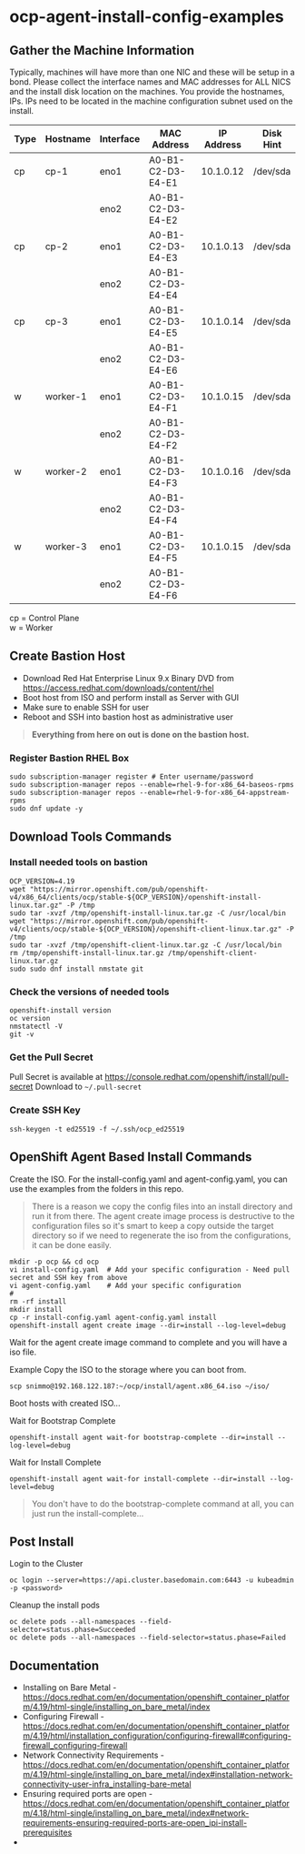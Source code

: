 # ocp-agent-install-config-examples

## Gather the Machine Information

Typically, machines will have more than one NIC and these will be setup in a bond. Please collect the interface names and MAC addresses for ALL NICS and the install disk location on the machines. You provide the hostnames, IPs. IPs need to be located in the machine configuration subnet used on the install. 

| Type  | Hostname  | Interface | MAC Address       | IP Address    | Disk Hint |
| ---   | ---       | ---       | ---               | ---           | ---       |
| cp    | cp-1      | eno1      | A0-B1-C2-D3-E4-E1 | 10.1.0.12     | /dev/sda  |
|       |           | eno2      | A0-B1-C2-D3-E4-E2 |               |           |
| cp    | cp-2      | eno1      | A0-B1-C2-D3-E4-E3 | 10.1.0.13     | /dev/sda  |
|       |           | eno2      | A0-B1-C2-D3-E4-E4 |               |           |
| cp    | cp-3      | eno1      | A0-B1-C2-D3-E4-E5 | 10.1.0.14     | /dev/sda  |
|       |           | eno2      | A0-B1-C2-D3-E4-E6 |               |           |
| w     | worker-1  | eno1      | A0-B1-C2-D3-E4-F1 | 10.1.0.15     | /dev/sda  |
|       |           | eno2      | A0-B1-C2-D3-E4-F2 |               |           |
| w     | worker-2  | eno1      | A0-B1-C2-D3-E4-F3 | 10.1.0.16     | /dev/sda  |
|       |           | eno2      | A0-B1-C2-D3-E4-F4 |               |           |
| w     | worker-3  | eno1      | A0-B1-C2-D3-E4-F5 | 10.1.0.15     | /dev/sda  |
|       |           | eno2      | A0-B1-C2-D3-E4-F6 |               |           |

cp = Control Plane  
w  = Worker

## Create Bastion Host

* Download Red Hat Enterprise Linux 9.x Binary DVD from https://access.redhat.com/downloads/content/rhel
* Boot host from ISO and perform install as Server with GUI
* Make sure to enable SSH for user
* Reboot and SSH into bastion host as administrative user

> **Everything from here on out is done on the bastion host.**

### Register Bastion RHEL Box
```
sudo subscription-manager register # Enter username/password
sudo subscription-manager repos --enable=rhel-9-for-x86_64-baseos-rpms
sudo subscription-manager repos --enable=rhel-9-for-x86_64-appstream-rpms
sudo dnf update -y
```

## Download Tools Commands

### Install needed tools on bastion
```shell
OCP_VERSION=4.19
wget "https://mirror.openshift.com/pub/openshift-v4/x86_64/clients/ocp/stable-${OCP_VERSION}/openshift-install-linux.tar.gz" -P /tmp
sudo tar -xvzf /tmp/openshift-install-linux.tar.gz -C /usr/local/bin
wget "https://mirror.openshift.com/pub/openshift-v4/clients/ocp/stable-${OCP_VERSION}/openshift-client-linux.tar.gz" -P /tmp
sudo tar -xvzf /tmp/openshift-client-linux.tar.gz -C /usr/local/bin
rm /tmp/openshift-install-linux.tar.gz /tmp/openshift-client-linux.tar.gz
sudo sudo dnf install nmstate git
```

### Check the versions of needed tools
```shell
openshift-install version
oc version
nmstatectl -V
git -v
```

### Get the Pull Secret
Pull Secret is available at https://console.redhat.com/openshift/install/pull-secret
Download to `~/.pull-secret`

### Create SSH Key
```shell 
ssh-keygen -t ed25519 -f ~/.ssh/ocp_ed25519
```

## OpenShift Agent Based Install Commands

Create the ISO. For the install-config.yaml and agent-config.yaml, you can use the examples from the folders in this repo. 

> There is a reason we copy the config files into an install directory and run it from there. The agent create image process is destructive to the configuration files so it's smart to keep a copy outside the target directory so if we need to regenerate the iso from the configurations, it can be done easily. 

```shell
mkdir -p ocp && cd ocp
vi install-config.yaml  # Add your specific configuration - Need pull secret and SSH key from above
vi agent-config.yaml    # Add your specific configuration
#
rm -rf install
mkdir install
cp -r install-config.yaml agent-config.yaml install
openshift-install agent create image --dir=install --log-level=debug
```

Wait for the agent create image command to complete and you will have a iso file. 

Example Copy the ISO to the storage where you can boot from. 
```shell
scp snimmo@192.168.122.187:~/ocp/install/agent.x86_64.iso ~/iso/
```

Boot hosts with created ISO...

Wait for Bootstrap Complete
```shell
openshift-install agent wait-for bootstrap-complete --dir=install --log-level=debug
```

Wait for Install Complete
```shell
openshift-install agent wait-for install-complete --dir=install --log-level=debug
```

> You don't have to do the bootstrap-complete command at all, you can just run the install-complete...

## Post Install

Login to the Cluster
```shell
oc login --server=https://api.cluster.basedomain.com:6443 -u kubeadmin -p <password>
```

Cleanup the install pods
```shell
oc delete pods --all-namespaces --field-selector=status.phase=Succeeded
oc delete pods --all-namespaces --field-selector=status.phase=Failed
```


## Documentation

* Installing on Bare Metal - https://docs.redhat.com/en/documentation/openshift_container_platform/4.19/html-single/installing_on_bare_metal/index
* Configuring Firewall - https://docs.redhat.com/en/documentation/openshift_container_platform/4.19/html/installation_configuration/configuring-firewall#configuring-firewall_configuring-firewall
* Network Connectivity Requirements - https://docs.redhat.com/en/documentation/openshift_container_platform/4.19/html-single/installing_on_bare_metal/index#installation-network-connectivity-user-infra_installing-bare-metal
* Ensuring required ports are open - https://docs.redhat.com/en/documentation/openshift_container_platform/4.18/html-single/installing_on_bare_metal/index#network-requirements-ensuring-required-ports-are-open_ipi-install-prerequisites
* 
